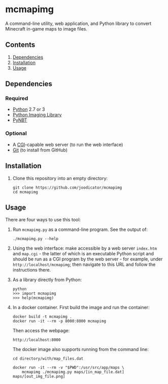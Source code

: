 # mcmapimg
A command-line utility, web application, and Python library to convert Minecraft in-game maps to image files.

## Contents
1. [Dependencies](#dependencies)
2. [Installation](#installation)
3. [Usage](#usage)

## Dependencies
### Required
* [Python](http://python.org) 2.7 or 3
* [Python Imaging Library](https://pypi.python.org/pypi/PIL)
* [PyNBT](//github.com/TkTech/PyNBT)

### Optional
* A [CGI](https://www.w3.org/CGI/)-capable web server (to run the web interface)
* [Git](https://git-scm.com/) (to install from GitHub)

## Installation
1.  Clone this repository into an empty directory:

    ```
    git clone https://github.com/joodicator/mcmapimg
    cd mcmapimg
    ```

## Usage
There are four ways to use this tool:

1.  Run `mcmapimg.py` as a command-line program. See the output of:
    ```
    ./mcmapimg.py --help
    ```

2.  Using the web interface: make accessible by a web server `index.htm` and `map.cgi` - the latter of which is an executable Python script and should be run as a CGI program by the web server - for example, under `http://localhost/mcmapimg`; then navigate to this URL and follow the instructions there.

3.  As a library directly from Python:
    ```
    python
    >>> import mcmapimg
    >>> help(mcmapimg)
    ```

4.  In a docker container. First build the image and run the container:
    ```shell
    docker build -t mcmapimg .
    docker run -it --rm -p 8000:8000 mcmapimg
    ```
    Then access the webpage:
    ```
    http://localhost:8000
    ```

    The docker image also supports running from the command line:
    ```shell
    cd directory/with/map_files.dat

    docker run -it --rm -v "$PWD":/usr/src/app/maps \
        mcmapimg ./mcmapimg.py maps/[in_map_file.dat] maps/[out_img_file.png]
    ```
